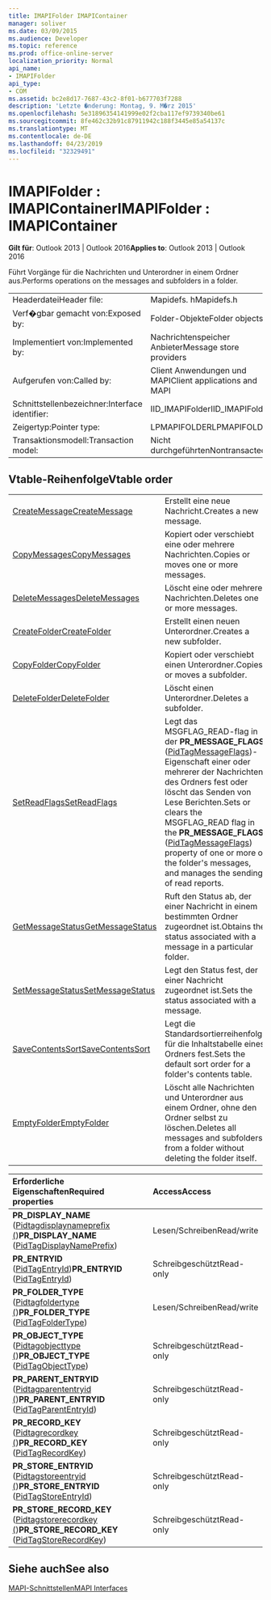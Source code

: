```yaml
---
title: IMAPIFolder IMAPIContainer
manager: soliver
ms.date: 03/09/2015
ms.audience: Developer
ms.topic: reference
ms.prod: office-online-server
localization_priority: Normal
api_name:
- IMAPIFolder
api_type:
- COM
ms.assetid: bc2e8d17-7687-43c2-8f01-b677703f7288
description: 'Letzte �nderung: Montag, 9. M�rz 2015'
ms.openlocfilehash: 5e31896354141999e02f2cba117ef9739340be61
ms.sourcegitcommit: 8fe462c32b91c87911942c188f3445e85a54137c
ms.translationtype: MT
ms.contentlocale: de-DE
ms.lasthandoff: 04/23/2019
ms.locfileid: "32329491"
---
```

# <a name="imapifolder--imapicontainer"></a><span data-ttu-id="f86b2-103">IMAPIFolder : IMAPIContainer</span><span class="sxs-lookup"><span data-stu-id="f86b2-103">IMAPIFolder : IMAPIContainer</span></span>

  
  
<span data-ttu-id="f86b2-104">**Gilt für**: Outlook 2013 | Outlook 2016</span><span class="sxs-lookup"><span data-stu-id="f86b2-104">**Applies to**: Outlook 2013 | Outlook 2016</span></span> 
  
<span data-ttu-id="f86b2-105">Führt Vorgänge für die Nachrichten und Unterordner in einem Ordner aus.</span><span class="sxs-lookup"><span data-stu-id="f86b2-105">Performs operations on the messages and subfolders in a folder.</span></span>
  
|||
|:-----|:-----|
|<span data-ttu-id="f86b2-106">Headerdatei</span><span class="sxs-lookup"><span data-stu-id="f86b2-106">Header file:</span></span>  <br/> |<span data-ttu-id="f86b2-107">Mapidefs. h</span><span class="sxs-lookup"><span data-stu-id="f86b2-107">Mapidefs.h</span></span>  <br/> |
|<span data-ttu-id="f86b2-108">Verf�gbar gemacht von:</span><span class="sxs-lookup"><span data-stu-id="f86b2-108">Exposed by:</span></span>  <br/> |<span data-ttu-id="f86b2-109">Folder-Objekte</span><span class="sxs-lookup"><span data-stu-id="f86b2-109">Folder objects</span></span>  <br/> |
|<span data-ttu-id="f86b2-110">Implementiert von:</span><span class="sxs-lookup"><span data-stu-id="f86b2-110">Implemented by:</span></span>  <br/> |<span data-ttu-id="f86b2-111">Nachrichtenspeicher Anbieter</span><span class="sxs-lookup"><span data-stu-id="f86b2-111">Message store providers</span></span>  <br/> |
|<span data-ttu-id="f86b2-112">Aufgerufen von:</span><span class="sxs-lookup"><span data-stu-id="f86b2-112">Called by:</span></span>  <br/> |<span data-ttu-id="f86b2-113">Client Anwendungen und MAPI</span><span class="sxs-lookup"><span data-stu-id="f86b2-113">Client applications and MAPI</span></span>  <br/> |
|<span data-ttu-id="f86b2-114">Schnittstellenbezeichner:</span><span class="sxs-lookup"><span data-stu-id="f86b2-114">Interface identifier:</span></span>  <br/> |<span data-ttu-id="f86b2-115">IID_IMAPIFolder</span><span class="sxs-lookup"><span data-stu-id="f86b2-115">IID_IMAPIFolder</span></span>  <br/> |
|<span data-ttu-id="f86b2-116">Zeigertyp:</span><span class="sxs-lookup"><span data-stu-id="f86b2-116">Pointer type:</span></span>  <br/> |<span data-ttu-id="f86b2-117">LPMAPIFOLDER</span><span class="sxs-lookup"><span data-stu-id="f86b2-117">LPMAPIFOLDER</span></span>  <br/> |
|<span data-ttu-id="f86b2-118">Transaktionsmodell:</span><span class="sxs-lookup"><span data-stu-id="f86b2-118">Transaction model:</span></span>  <br/> |<span data-ttu-id="f86b2-119">Nicht durchgeführten</span><span class="sxs-lookup"><span data-stu-id="f86b2-119">Nontransacted</span></span>  <br/> |
   
## <a name="vtable-order"></a><span data-ttu-id="f86b2-120">Vtable-Reihenfolge</span><span class="sxs-lookup"><span data-stu-id="f86b2-120">Vtable order</span></span>

|||
|:-----|:-----|
|[<span data-ttu-id="f86b2-121">CreateMessage</span><span class="sxs-lookup"><span data-stu-id="f86b2-121">CreateMessage</span></span>](imapifolder-createmessage.md) <br/> |<span data-ttu-id="f86b2-122">Erstellt eine neue Nachricht.</span><span class="sxs-lookup"><span data-stu-id="f86b2-122">Creates a new message.</span></span>  <br/> |
|[<span data-ttu-id="f86b2-123">CopyMessages</span><span class="sxs-lookup"><span data-stu-id="f86b2-123">CopyMessages</span></span>](imapifolder-copymessages.md) <br/> |<span data-ttu-id="f86b2-124">Kopiert oder verschiebt eine oder mehrere Nachrichten.</span><span class="sxs-lookup"><span data-stu-id="f86b2-124">Copies or moves one or more messages.</span></span>  <br/> |
|[<span data-ttu-id="f86b2-125">DeleteMessages</span><span class="sxs-lookup"><span data-stu-id="f86b2-125">DeleteMessages</span></span>](imapifolder-deletemessages.md) <br/> |<span data-ttu-id="f86b2-126">Löscht eine oder mehrere Nachrichten.</span><span class="sxs-lookup"><span data-stu-id="f86b2-126">Deletes one or more messages.</span></span>  <br/> |
|[<span data-ttu-id="f86b2-127">CreateFolder</span><span class="sxs-lookup"><span data-stu-id="f86b2-127">CreateFolder</span></span>](imapifolder-createfolder.md) <br/> |<span data-ttu-id="f86b2-128">Erstellt einen neuen Unterordner.</span><span class="sxs-lookup"><span data-stu-id="f86b2-128">Creates a new subfolder.</span></span>  <br/> |
|[<span data-ttu-id="f86b2-129">CopyFolder</span><span class="sxs-lookup"><span data-stu-id="f86b2-129">CopyFolder</span></span>](imapifolder-copyfolder.md) <br/> |<span data-ttu-id="f86b2-130">Kopiert oder verschiebt einen Unterordner.</span><span class="sxs-lookup"><span data-stu-id="f86b2-130">Copies or moves a subfolder.</span></span>  <br/> |
|[<span data-ttu-id="f86b2-131">DeleteFolder</span><span class="sxs-lookup"><span data-stu-id="f86b2-131">DeleteFolder</span></span>](imapifolder-deletefolder.md) <br/> |<span data-ttu-id="f86b2-132">Löscht einen Unterordner.</span><span class="sxs-lookup"><span data-stu-id="f86b2-132">Deletes a subfolder.</span></span>  <br/> |
|[<span data-ttu-id="f86b2-133">SetReadFlags</span><span class="sxs-lookup"><span data-stu-id="f86b2-133">SetReadFlags</span></span>](imapifolder-setreadflags.md) <br/> |<span data-ttu-id="f86b2-134">Legt das MSGFLAG_READ-flag in der **PR_MESSAGE_FLAGS** ([PidTagMessageFlags](pidtagmessageflags-canonical-property.md))-Eigenschaft einer oder mehrerer der Nachrichten des Ordners fest oder löscht das Senden von Lese Berichten.</span><span class="sxs-lookup"><span data-stu-id="f86b2-134">Sets or clears the MSGFLAG_READ flag in the **PR_MESSAGE_FLAGS** ([PidTagMessageFlags](pidtagmessageflags-canonical-property.md)) property of one or more of the folder's messages, and manages the sending of read reports.</span></span>  <br/> |
|[<span data-ttu-id="f86b2-135">GetMessageStatus</span><span class="sxs-lookup"><span data-stu-id="f86b2-135">GetMessageStatus</span></span>](imapifolder-getmessagestatus.md) <br/> |<span data-ttu-id="f86b2-136">Ruft den Status ab, der einer Nachricht in einem bestimmten Ordner zugeordnet ist.</span><span class="sxs-lookup"><span data-stu-id="f86b2-136">Obtains the status associated with a message in a particular folder.</span></span>  <br/> |
|[<span data-ttu-id="f86b2-137">SetMessageStatus</span><span class="sxs-lookup"><span data-stu-id="f86b2-137">SetMessageStatus</span></span>](imapifolder-setmessagestatus.md) <br/> |<span data-ttu-id="f86b2-138">Legt den Status fest, der einer Nachricht zugeordnet ist.</span><span class="sxs-lookup"><span data-stu-id="f86b2-138">Sets the status associated with a message.</span></span>  <br/> |
|[<span data-ttu-id="f86b2-139">SaveContentsSort</span><span class="sxs-lookup"><span data-stu-id="f86b2-139">SaveContentsSort</span></span>](imapifolder-savecontentssort.md) <br/> |<span data-ttu-id="f86b2-140">Legt die Standardsortierreihenfolge für die Inhaltstabelle eines Ordners fest.</span><span class="sxs-lookup"><span data-stu-id="f86b2-140">Sets the default sort order for a folder's contents table.</span></span>  <br/> |
|[<span data-ttu-id="f86b2-141">EmptyFolder</span><span class="sxs-lookup"><span data-stu-id="f86b2-141">EmptyFolder</span></span>](imapifolder-emptyfolder.md) <br/> |<span data-ttu-id="f86b2-142">Löscht alle Nachrichten und Unterordner aus einem Ordner, ohne den Ordner selbst zu löschen.</span><span class="sxs-lookup"><span data-stu-id="f86b2-142">Deletes all messages and subfolders from a folder without deleting the folder itself.</span></span>  <br/> |
   
|<span data-ttu-id="f86b2-143">**Erforderliche Eigenschaften**</span><span class="sxs-lookup"><span data-stu-id="f86b2-143">**Required properties**</span></span>|<span data-ttu-id="f86b2-144">**Access**</span><span class="sxs-lookup"><span data-stu-id="f86b2-144">**Access**</span></span>|
|:-----|:-----|
|<span data-ttu-id="f86b2-145">**PR_DISPLAY_NAME** ([Pidtagdisplaynameprefix (](pidtagdisplaynameprefix-canonical-property.md))</span><span class="sxs-lookup"><span data-stu-id="f86b2-145">**PR_DISPLAY_NAME** ([PidTagDisplayNamePrefix](pidtagdisplaynameprefix-canonical-property.md))</span></span>  <br/> |<span data-ttu-id="f86b2-146">Lesen/Schreiben</span><span class="sxs-lookup"><span data-stu-id="f86b2-146">Read/write</span></span>  <br/> |
|<span data-ttu-id="f86b2-147">**PR_ENTRYID** ([PidTagEntryId](pidtagentryid-canonical-property.md))</span><span class="sxs-lookup"><span data-stu-id="f86b2-147">**PR_ENTRYID** ([PidTagEntryId](pidtagentryid-canonical-property.md))</span></span>  <br/> |<span data-ttu-id="f86b2-148">Schreibgeschützt</span><span class="sxs-lookup"><span data-stu-id="f86b2-148">Read-only</span></span>  <br/> |
|<span data-ttu-id="f86b2-149">**PR_FOLDER_TYPE** ([Pidtagfoldertype (](pidtagfoldertype-canonical-property.md))</span><span class="sxs-lookup"><span data-stu-id="f86b2-149">**PR_FOLDER_TYPE** ([PidTagFolderType](pidtagfoldertype-canonical-property.md))</span></span>  <br/> |<span data-ttu-id="f86b2-150">Lesen/Schreiben</span><span class="sxs-lookup"><span data-stu-id="f86b2-150">Read/write</span></span>  <br/> |
|<span data-ttu-id="f86b2-151">**PR_OBJECT_TYPE** ([Pidtagobjecttype (](pidtagobjecttype-canonical-property.md))</span><span class="sxs-lookup"><span data-stu-id="f86b2-151">**PR_OBJECT_TYPE** ([PidTagObjectType](pidtagobjecttype-canonical-property.md))</span></span>  <br/> |<span data-ttu-id="f86b2-152">Schreibgeschützt</span><span class="sxs-lookup"><span data-stu-id="f86b2-152">Read-only</span></span>  <br/> |
|<span data-ttu-id="f86b2-153">**PR_PARENT_ENTRYID** ([Pidtagparententryid (](pidtagparententryid-canonical-property.md))</span><span class="sxs-lookup"><span data-stu-id="f86b2-153">**PR_PARENT_ENTRYID** ([PidTagParentEntryId](pidtagparententryid-canonical-property.md))</span></span>  <br/> |<span data-ttu-id="f86b2-154">Schreibgeschützt</span><span class="sxs-lookup"><span data-stu-id="f86b2-154">Read-only</span></span>  <br/> |
|<span data-ttu-id="f86b2-155">**PR_RECORD_KEY** ([Pidtagrecordkey (](pidtagrecordkey-canonical-property.md))</span><span class="sxs-lookup"><span data-stu-id="f86b2-155">**PR_RECORD_KEY** ([PidTagRecordKey](pidtagrecordkey-canonical-property.md))</span></span>  <br/> |<span data-ttu-id="f86b2-156">Schreibgeschützt</span><span class="sxs-lookup"><span data-stu-id="f86b2-156">Read-only</span></span>  <br/> |
|<span data-ttu-id="f86b2-157">**PR_STORE_ENTRYID** ([Pidtagstoreentryid (](pidtagstoreentryid-canonical-property.md))</span><span class="sxs-lookup"><span data-stu-id="f86b2-157">**PR_STORE_ENTRYID** ([PidTagStoreEntryId](pidtagstoreentryid-canonical-property.md))</span></span>  <br/> |<span data-ttu-id="f86b2-158">Schreibgeschützt</span><span class="sxs-lookup"><span data-stu-id="f86b2-158">Read-only</span></span>  <br/> |
|<span data-ttu-id="f86b2-159">**PR_STORE_RECORD_KEY** ([Pidtagstorerecordkey (](pidtagstorerecordkey-canonical-property.md))</span><span class="sxs-lookup"><span data-stu-id="f86b2-159">**PR_STORE_RECORD_KEY** ([PidTagStoreRecordKey](pidtagstorerecordkey-canonical-property.md))</span></span>  <br/> |<span data-ttu-id="f86b2-160">Schreibgeschützt</span><span class="sxs-lookup"><span data-stu-id="f86b2-160">Read-only</span></span>  <br/> |
   
## <a name="see-also"></a><span data-ttu-id="f86b2-161">Siehe auch</span><span class="sxs-lookup"><span data-stu-id="f86b2-161">See also</span></span>



[<span data-ttu-id="f86b2-162">MAPI-Schnittstellen</span><span class="sxs-lookup"><span data-stu-id="f86b2-162">MAPI Interfaces</span></span>](mapi-interfaces.md)

